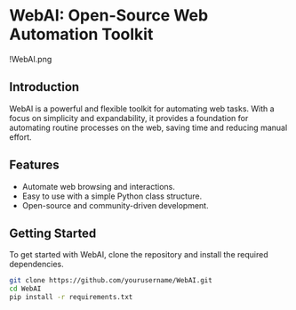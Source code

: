 # WebAI: Open-Source Web Automation Toolkit

!WebAI.png

## Introduction
WebAI is a powerful and flexible toolkit for automating web tasks. With a focus on simplicity and expandability, it provides a foundation for automating routine processes on the web, saving time and reducing manual effort.

## Features
- Automate web browsing and interactions.
- Easy to use with a simple Python class structure.
- Open-source and community-driven development.

## Getting Started
To get started with WebAI, clone the repository and install the required dependencies.

```bash
git clone https://github.com/yourusername/WebAI.git
cd WebAI
pip install -r requirements.txt
